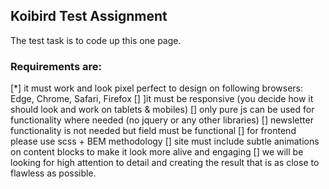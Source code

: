 ## Koibird Test Assignment
The test task is to code up this one page.

### Requirements are:
[*] it must work and look pixel perfect to design on following browsers: Edge, Chrome, Safari, Firefox
[] ]it must be responsive (you decide how it should look and work on tablets &
mobiles)
[] only pure js can be used for functionality where needed (no jquery or any other
libraries)
[] newsletter functionality is not needed but field must be functional
[] for frontend please use scss + BEM methodology
[] site must include subtle animations on content blocks to make it look more alive and engaging
[] we will be looking for high attention to detail and creating the result that is as close to flawless as possible.
